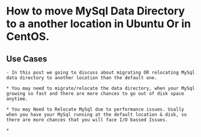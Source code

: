 # How to move MySql Data Directory to a another location in Ubuntu Or in CentOS.

## Use Cases 

```
- In this post we going to discuss about migrating OR relocating MySql data directory to another location than the default one. 

* You may need to migrate/relocate the data directory, when your MySql growing so fast and there are more chances to go out of disk space anytime. 

* You may Need to Relocate MySql due to performance issues. Usally when you have your MySql running at the default location & disk, so there are more chances that you will face I/O bassed Issues. 

*  

```
